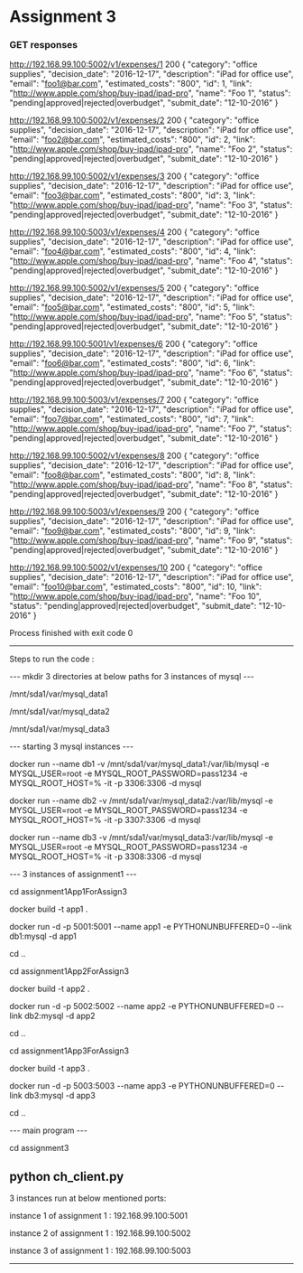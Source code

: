 # Assignment 3

### GET responses

http://192.168.99.100:5002/v1/expenses/1 200
{
  "category": "office supplies", 
  "decision_date": "2016-12-17",
  "description": "iPad for office use", 
  "email": "foo1@bar.com", 
  "estimated_costs": "800", 
  "id": 1, 
  "link": "http://www.apple.com/shop/buy-ipad/ipad-pro", 
  "name": "Foo 1", 
  "status": "pending|approved|rejected|overbudget", 
  "submit_date": "12-10-2016"
}

http://192.168.99.100:5002/v1/expenses/2 200
{
  "category": "office supplies", 
  "decision_date": "2016-12-17", 
  "description": "iPad for office use", 
  "email": "foo2@bar.com", 
  "estimated_costs": "800", 
  "id": 2, 
  "link": "http://www.apple.com/shop/buy-ipad/ipad-pro", 
  "name": "Foo 2", 
  "status": "pending|approved|rejected|overbudget", 
  "submit_date": "12-10-2016"
}

http://192.168.99.100:5002/v1/expenses/3 200
{
  "category": "office supplies", 
  "decision_date": "2016-12-17", 
  "description": "iPad for office use", 
  "email": "foo3@bar.com", 
  "estimated_costs": "800", 
  "id": 3, 
  "link": "http://www.apple.com/shop/buy-ipad/ipad-pro", 
  "name": "Foo 3", 
  "status": "pending|approved|rejected|overbudget", 
  "submit_date": "12-10-2016"
}

http://192.168.99.100:5003/v1/expenses/4 200
{
  "category": "office supplies", 
  "decision_date": "2016-12-17", 
  "description": "iPad for office use", 
  "email": "foo4@bar.com", 
  "estimated_costs": "800", 
  "id": 4, 
  "link": "http://www.apple.com/shop/buy-ipad/ipad-pro", 
  "name": "Foo 4", 
  "status": "pending|approved|rejected|overbudget", 
  "submit_date": "12-10-2016"
}

http://192.168.99.100:5002/v1/expenses/5 200
{
  "category": "office supplies", 
  "decision_date": "2016-12-17", 
  "description": "iPad for office use", 
  "email": "foo5@bar.com", 
  "estimated_costs": "800", 
  "id": 5, 
  "link": "http://www.apple.com/shop/buy-ipad/ipad-pro", 
  "name": "Foo 5", 
  "status": "pending|approved|rejected|overbudget", 
  "submit_date": "12-10-2016"
}

http://192.168.99.100:5001/v1/expenses/6 200
{
  "category": "office supplies", 
  "decision_date": "2016-12-17", 
  "description": "iPad for office use", 
  "email": "foo6@bar.com", 
  "estimated_costs": "800", 
  "id": 6, 
  "link": "http://www.apple.com/shop/buy-ipad/ipad-pro", 
  "name": "Foo 6", 
  "status": "pending|approved|rejected|overbudget", 
  "submit_date": "12-10-2016"
}

http://192.168.99.100:5003/v1/expenses/7 200
{
  "category": "office supplies", 
  "decision_date": "2016-12-17", 
  "description": "iPad for office use", 
  "email": "foo7@bar.com", 
  "estimated_costs": "800", 
  "id": 7, 
  "link": "http://www.apple.com/shop/buy-ipad/ipad-pro", 
  "name": "Foo 7", 
  "status": "pending|approved|rejected|overbudget", 
  "submit_date": "12-10-2016"
}

http://192.168.99.100:5002/v1/expenses/8 200
{
  "category": "office supplies", 
  "decision_date": "2016-12-17", 
  "description": "iPad for office use", 
  "email": "foo8@bar.com", 
  "estimated_costs": "800", 
  "id": 8, 
  "link": "http://www.apple.com/shop/buy-ipad/ipad-pro", 
  "name": "Foo 8", 
  "status": "pending|approved|rejected|overbudget", 
  "submit_date": "12-10-2016"
}

http://192.168.99.100:5003/v1/expenses/9 200
{
  "category": "office supplies", 
  "decision_date": "2016-12-17", 
  "description": "iPad for office use", 
  "email": "foo9@bar.com", 
  "estimated_costs": "800", 
  "id": 9, 
  "link": "http://www.apple.com/shop/buy-ipad/ipad-pro", 
  "name": "Foo 9", 
  "status": "pending|approved|rejected|overbudget", 
  "submit_date": "12-10-2016"
}

http://192.168.99.100:5002/v1/expenses/10 200
{
  "category": "office supplies", 
  "decision_date": "2016-12-17", 
  "description": "iPad for office use", 
  "email": "foo10@bar.com", 
  "estimated_costs": "800", 
  "id": 10, 
  "link": "http://www.apple.com/shop/buy-ipad/ipad-pro", 
  "name": "Foo 10", 
  "status": "pending|approved|rejected|overbudget", 
  "submit_date": "12-10-2016"
}


Process finished with exit code 0

------------------------------------------------------------------------------------------
Steps to run the code :

--- mkdir 3 directories at below paths for 3 instances of mysql ---

/mnt/sda1/var/mysql_data1

/mnt/sda1/var/mysql_data2

/mnt/sda1/var/mysql_data3


--- starting 3 mysql instances ---

docker run --name db1 -v /mnt/sda1/var/mysql_data1:/var/lib/mysql -e MYSQL_USER=root -e MYSQL_ROOT_PASSWORD=pass1234 -e MYSQL_ROOT_HOST=% -it -p 3306:3306 -d mysql

docker run --name db2 -v /mnt/sda1/var/mysql_data2:/var/lib/mysql -e MYSQL_USER=root -e MYSQL_ROOT_PASSWORD=pass1234 -e MYSQL_ROOT_HOST=% -it -p 3307:3306 -d mysql

docker run --name db3 -v /mnt/sda1/var/mysql_data3:/var/lib/mysql -e MYSQL_USER=root -e MYSQL_ROOT_PASSWORD=pass1234 -e MYSQL_ROOT_HOST=% -it -p 3308:3306 -d mysql

--- 3 instances of assignment1 ---

cd assignment1App1ForAssign3

docker build -t app1 .

docker run -d -p 5001:5001 --name app1 -e PYTHONUNBUFFERED=0 --link db1:mysql -d app1

cd ..


cd assignment1App2ForAssign3

docker build -t app2 .

docker run -d -p 5002:5002 --name app2 -e PYTHONUNBUFFERED=0 --link db2:mysql -d app2

cd ..


cd assignment1App3ForAssign3

docker build -t app3 .

docker run -d -p 5003:5003 --name app3 -e PYTHONUNBUFFERED=0 --link db3:mysql -d app3

cd ..


--- main program ---

cd assignment3

python ch_client.py
---------------------------------------------------------------------------------------------------------------------

3 instances run at below mentioned ports:

instance 1 of assignment 1 : 192.168.99.100:5001

instance 2 of assignment 1 : 192.168.99.100:5002

instance 3 of assignment 1 : 192.168.99.100:5003

---------------------------------------------------------------------------------------------------------------------